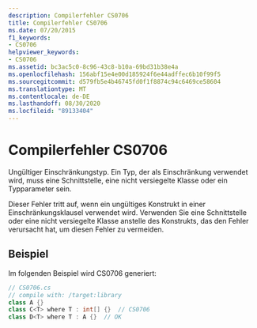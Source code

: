 ```yaml
---
description: Compilerfehler CS0706
title: Compilerfehler CS0706
ms.date: 07/20/2015
f1_keywords:
- CS0706
helpviewer_keywords:
- CS0706
ms.assetid: bc3ac5c0-8c96-43c8-b10a-69bd31b38e4a
ms.openlocfilehash: 156abf15e4e00d185924f6e44adffec6b10f99f5
ms.sourcegitcommit: d579fb5e4b46745fd0f1f8874c94c6469ce58604
ms.translationtype: MT
ms.contentlocale: de-DE
ms.lasthandoff: 08/30/2020
ms.locfileid: "89133404"
---
```

# <a name="compiler-error-cs0706"></a>Compilerfehler CS0706
Ungültiger Einschränkungstyp. Ein Typ, der als Einschränkung verwendet wird, muss eine Schnittstelle, eine nicht versiegelte Klasse oder ein Typparameter sein.  
  
 Dieser Fehler tritt auf, wenn ein ungültiges Konstrukt in einer Einschränkungsklausel verwendet wird. Verwenden Sie eine Schnittstelle oder eine nicht versiegelte Klasse anstelle des Konstrukts, das den Fehler verursacht hat, um diesen Fehler zu vermeiden.  
  
## <a name="example"></a>Beispiel  
 Im folgenden Beispiel wird CS0706 generiert:  
  
```csharp  
// CS0706.cs  
// compile with: /target:library  
class A {}  
class C<T> where T : int[] {}  // CS0706  
class D<T> where T : A {}  // OK  
```
